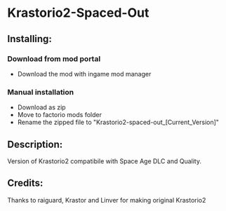 # Krastorio2-Spaced-Out

## Installing:
### Download from mod portal
- Download the mod with ingame mod manager
### Manual installation
- Download as zip
- Move to factorio mods folder
- Rename the zipped file to "Krastorio2-spaced-out_[Current_Version]"

## Description:
Version of Krastorio2 compatibile with Space Age DLC and Quality.

## Credits:
Thanks to raiguard, Krastor and Linver for making original Krastorio2
